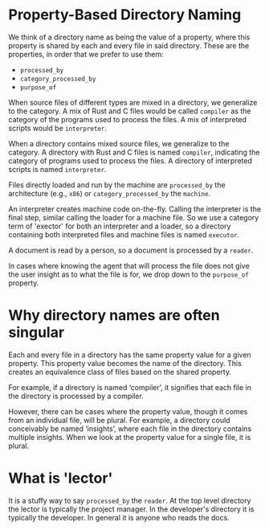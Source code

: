 
# Property-Based Directory Naming

We think of a directory name as being the value of a property, where
this property is shared by each and every file in said directory.
These are the properties, in order that we prefer to use them:

* `processed_by`
* `category_processed_by`
* `purpose_of`

When source files of different types are mixed in a directory, we generalize 
to the category.  A mix of Rust and C files would be called `compiler` as the 
category of the programs used to process the files. A mix of interpreted scripts
would be `interpreter`.

When a directory contains mixed source files, we generalize to the category. A
directory with Rust and C files is named `compiler`, indicating the category of
programs used to process the files. A directory of interpreted scripts is named
`interpreter`.

Files directly loaded and run by the machine are `processed_by` the architecture
(e.g., `x86`) or `category_processed_by` the `machine`.

An interpreter creates machine code on-the-fly. Calling the interpreter is the
final step, similar calling the loader for a machine file. So we use a category
term of 'exector' for both an interpreter and a loader, so a directory
containing both interpreted files and machine files is named `executor`.

A document is read by a person, so a document is processed by a `reader`. 

In cases where knowing the agent that will process the file does not give the
user insight as to what the file is for, we drop down to the `purpose_of`
property.

# Why directory names are often singular

Each and every file in a directory has the same property value
for a given property. This property value becomes the name of the directory.
This creates an equivalence class of files based on the shared
property. 

For example, if a directory is named ‘compiler’, it signifies that
each file in the directory is processed by a compiler. 

However, there can be cases where the property value, though it comes from an
individual file, will be plural.  For example, a directory could conceivably be
named ‘insights’, where each file in the directory contains multiple insights.
When we look at the property value for a single file, it is plural.

# What is 'lector'

It is a stuffy way to say `processed_by` the `reader`.  At the top level directory
the lector is typically the project manager. In the developer's directory it is
typically the developer.  In general it is anyone who reads the docs.

<!--  LocalWords:  lector
 -->
